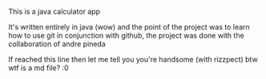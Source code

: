This is a java calculator app

It's written entirely in java (wow) and the point of the project was to learn how to use git
in conjunction with github, the project was done with the collaboration of andre pineda

If reached this line then let me tell you you're handsome (with rizzpect)
btw wtf is a md file? :0
